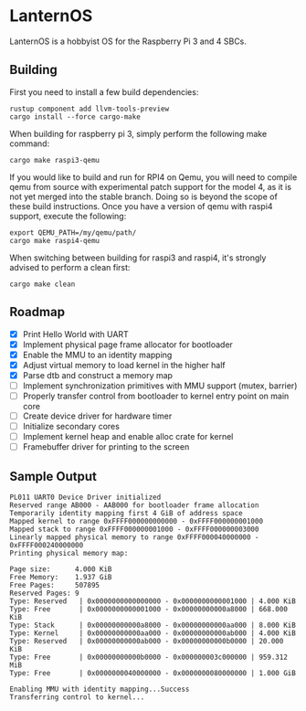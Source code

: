 # LanternOS

LanternOS is a hobbyist OS for the Raspberry Pi 3 and 4 SBCs.

## Building

First you need to install a few build dependencies:

```
rustup component add llvm-tools-preview
cargo install --force cargo-make
```

When building for raspberry pi 3, simply perform the following make command: 

```
cargo make raspi3-qemu
```

If you would like to build and run for RPI4 on Qemu, you will need to compile qemu from source with experimental 
patch support for the model 4, as it is not yet merged into the stable branch. Doing so is beyond the scope 
of these build instructions. Once you have a version of qemu with 
raspi4 support, execute the following:

```
export QEMU_PATH=/my/qemu/path/
cargo make raspi4-qemu
```

When switching between building for raspi3 and raspi4, it's strongly advised to perform a clean first:

```
cargo make clean
```

## Roadmap
- [X] Print Hello World with UART
- [X] Implement physical page frame allocator for bootloader
- [X] Enable the MMU to an identity mapping
- [X] Adjust virtual memory to load kernel in the higher half
- [X] Parse dtb and construct a memory map
- [ ] Implement synchronization primitives with MMU support (mutex, barrier)
- [ ] Properly transfer control from bootloader to kernel entry point on main core
- [ ] Create device driver for hardware timer
- [ ] Initialize secondary cores
- [ ] Implement kernel heap and enable alloc crate for kernel
- [ ] Framebuffer driver for printing to the screen 

## Sample Output
```
PL011 UART0 Device Driver initialized
Reserved range AB000 - AAB000 for bootloader frame allocation
Temporarily identity mapping first 4 GiB of address space
Mapped kernel to range 0xFFFF000000000000 - 0xFFFF000000001000
Mapped stack to range 0xFFFF000000001000 - 0xFFFF000000003000
Linearly mapped physical memory to range 0xFFFF000040000000 - 0xFFFF000240000000
Printing physical memory map:

Page size:      4.000 KiB
Free Memory:    1.937 GiB
Free Pages:     507895
Reserved Pages: 9
Type: Reserved   | 0x0000000000000000 - 0x0000000000001000 | 4.000 KiB
Type: Free       | 0x0000000000001000 - 0x00000000000a8000 | 668.000 KiB
Type: Stack      | 0x00000000000a8000 - 0x00000000000aa000 | 8.000 KiB
Type: Kernel     | 0x00000000000aa000 - 0x00000000000ab000 | 4.000 KiB
Type: Reserved   | 0x00000000000ab000 - 0x00000000000b0000 | 20.000 KiB
Type: Free       | 0x00000000000b0000 - 0x000000003c000000 | 959.312 MiB
Type: Free       | 0x0000000040000000 - 0x0000000080000000 | 1.000 GiB

Enabling MMU with identity mapping...Success
Transferring control to kernel...
```